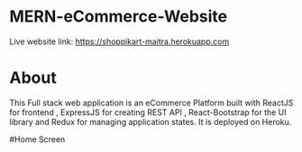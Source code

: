 # MERN-eCommerce-Website

Live website link: https://shoppikart-maitra.herokuapp.com


# About

This Full stack web application is an eCommerce Platform built with ReactJS for frontend ,
ExpressJS for creating REST API , React-Bootstrap for the UI library and Redux for managing application states.
It is deployed on Heroku.


#Home Screen


